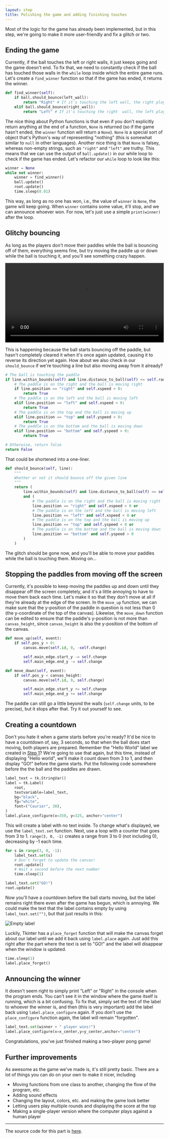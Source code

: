 ```yaml
---
layout: step
title: Polishing the game and adding finishing touches
---
```


Most of the logic for the game has already been implemented, but in this step, we're going to make it more user-friendly and fix a glitch or two.

## Ending the game

Currently, if the ball touches the left or right walls, it just keeps going and the game doesn't end. To fix that, we need to constantly check if the ball has touched those walls in the `while` loop inside which the entire game runs. Let's create a `find_winner` function so that if the game has ended, it returns the winner.

```python
def find_winner(self):
    if ball.should_bounce(left_wall):
        return "Right" # If it's touching the left wall, the right player has won
    elif ball.should_bounce(right_wall):
        return "Left" # If it's touching the right  wall, the left player has won
```

The nice thing about Python functions is that even if you don't explicitly return anything at the end of a function, `None` is returned (so if the game hasn't ended, the `winner` function will return a `None`). `None` is a special sort of object that's Python's way of representing "nothing" (this is somewhat similar to `null` in other languages). Another nice thing is that `None` is falsey, whereas non-empty strings, such as `"right"` and `"left"` are truthy. This means that we can use the output of `ball.update()` in our while loop to check if the game has ended. Let's refactor our `while` loop to look like this:

```python
winner = None
while not winner:
    winner = find_winner()
    ball.update()
    root.update()
    time.sleep(0.01)
```

This way, as long as no one has won, i.e., the value of `winner` is `None`, the game will keep going. When `winner` contains some value, it'll stop, and we can announce whoever won. For now, let's just use a simple `print(winner)` after the loop.

## Glitchy bouncing

As long as the players don't move their paddles while the ball is bouncing off of them, everything seems fine, but try moving the paddle up or down while the ball is touching it, and you'll see something crazy happen.

<video width="100%" autoplay controls>
  <source src="https://github.com/ysthakur/arts-n-stem/blob/gh-pages/images/pong/GlitchyBounce.mp4?raw=true" type="video/mp4">
</video>

This is happening because the ball starts bouncing off the paddle, but hasn't completely cleared it when it's once again updated, causing it to reverse its direction yet again. How about we also check in our `should_bounce` if we're touching a line but also moving away from it already?

```python
# The ball is touching the paddle
if line.within_bounds(self) and line.distance_to_ball(self) <= self.radius:
    # The paddle is on the right and the ball is moving right
    if line.position == "right" and self.xspeed > 0:
        return True
    # The paddle is on the left and the ball is moving left
    elif line.position == "left" and self.xspeed < 0:
        return True
    # The paddle is on the top and the ball is moving up
    elif line.position == "top" and self.yspeed < 0:
        return True
    # The paddle is on the bottom and the ball is moving down
    elif line.position == "bottom" and self.yspeed > 0:
        return True

# Otherwise, return false
return False
```

That could be shortened into a one-liner.

```python
def should_bounce(self, line):
    """
    Whether or not it should bounce off the given line
    """
    return (
        line.within_bounds(self) and line.distance_to_ball(self) <= self.radius
        and (
            # The paddle is on the right and the ball is moving right
            line.position == "right" and self.xspeed > 0 or
            # The paddle is on the left and the ball is moving left
            line.position == "left" and self.xspeed < 0 or
            # The paddle is on the top and the ball is moving up
            line.position == "top" and self.yspeed < 0 or
            # The paddle is on the bottom and the ball is moving down
            line.position == "bottom" and self.yspeed > 0
        )
    )
```

The glitch should be gone now, and you'll be able to move your paddles while the ball is touching them. Moving on...

## Stopping the paddles from moving off the screen

Currently, it's possible to keep moving the paddles up and down until they disappear off the screen completely, and it's a little annoying to have to move them back each time. Let's make it so that they don't move at all if they're already at the edge of the screen. In the `move_up` function, we can make sure that the y-position of the paddle in question is not less than 0 (the y-coordinate of the top of the canvas). Likewise, the `move_down` function can be edited to ensure that the paddle's y-position is not more than `canvas_height`, since `canvas_height` is also the y-position of the bottom of the canvas.

```python
def move_up(self, event):
    if self.pos_y > 0:
        canvas.move(self.id, 0, -self.change)

        self.main_edge.start_y -= self.change
        self.main_edge.end_y -= self.change

def move_down(self, event):
    if self.pos_y < canvas_height:
        canvas.move(self.id, 0, self.change)

        self.main_edge.start_y += self.change
        self.main_edge.end_y += self.change
```

The paddle can still go a little beyond the walls (`self.change` units, to be precise), but it stops after that. Try it out yourself to see.

## Creating a countdown

Don't you hate it when a game starts before you're ready? It'd be nice to have a countdown of, say, 3 seconds, so that when the ball does start moving, both players are prepared. Remember the "Hello World" label we created in [Step 1](Step1)? We're going to use that again, but this time, instead of displaying "Hello world", we'll make it count down from 3 to 1, and then display "GO!" before the game starts. Put the following code somewhere before the the ball and the paddles are drawn.

```python
label_text = tk.StringVar()
label = tk.Label(
    root,
    textvariable=label_text,
    bg="black",
    fg="white",
    font=("Courier", 30),
)
label.place_configure(x=350, y=325, anchor="center")
```

This will create a label with no text inside. To change what's displayed, we use the `label_text.set` function. Next, use a loop with a counter that goes from 3 to 1. `range(3, 0, -1)` creates a range from 3 to 0 (not including 0), decreasing by -1 each time.

```python
for s in range(3, 0, -1):
    label_text.set(s)
    # Don't forget to update the canvas!
    root.update()
    # Wait a second before the next number
    time.sleep(1)

label_text.set("GO!")
root.update()
```

Now you'll have a countdown before the ball starts moving, but the label remains right there even after the game has begun, which is annoying. We could make the text that the label contains empty by using `label_text.set("")`, but that just results in this:

![Empty label](https://github.com/ysthakur/arts-n-stem/blob/gh-pages/images/pong/EmptyLabel.png?raw=true)

Luckily, Tkinter has a `place_forget` function that will make the canvas forget about our label until we add it back using `label.place` again. Just add this right after the part where the text is set to "GO!" and the label will disappear when the window is updated.

```python
time.sleep(1)
label.place_forget()
```

## Announcing the winner

It doesn't seem right to simply print "Left" or "Right" in the console when the program ends. You can't see it in the window where the game itself is running, which is a bit confusing. To fix that, simply set the text of the label to whoever the winner is, and then (this is very important) add the label back using `label.place_configure` again. If you don't use the `place_configure` function again, the label will remain "forgotten".

```python
label_text.set(winner + " player wins!")
label.place_configure(x=x_center,y=y_center,anchor="center")
```

Congratulations, you've just finished making a two-player pong game!

## Further improvements

As awesome as the game we've made is, it's still pretty basic. There are a lot of things you can do on your own to make it nicer, including

* Moving functions from one class to another, changing the flow of the program, etc.
* Adding sound effects
* Changing the layout, colors, etc. and making the game look better
* Letting users play multiple rounds and displaying the score at the top
* Making a single-player version where the computer plays against a human player

---

The source code for this part is [here](https://github.com/ysthakur/arts-n-stem/blob/gh-pages/Pong/Step5_FinishingTouches.py).

